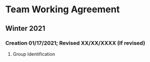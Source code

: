 # Team Working Agreement
## Winter 2021
### Creation 01/17/2021; Revised XX/XX/XXXX (If revised)

1. Group Identification
